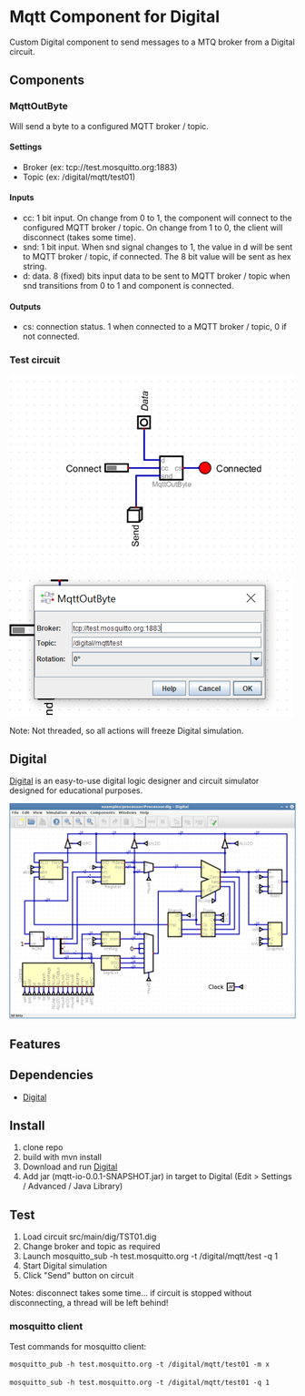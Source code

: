# Mqtt Component for Digital

Custom Digital component to send messages to a MTQ broker from a Digital circuit.

## Components

### MqttOutByte

Will send a byte to a configured MQTT broker / topic.

#### Settings
- Broker (ex: tcp://test.mosquitto.org:1883)
- Topic (ex: /digital/mqtt/test01)

#### Inputs
- cc: 1 bit input. On change from 0 to 1, the component will connect to the configured MQTT broker / topic. On change from 1 to 0, the client will disconnect (takes some time).
- snd: 1 bit input. When snd signal changes to 1, the value in d will be sent to MQTT broker / topic, if connected. The 8 bit value will be sent as hex string.
- d: data. 8 (fixed) bits input data to be sent to MQTT broker / topic when snd transitions from 0 to 1 and component is connected.

#### Outputs
- cs: connection status. 1 when connected to a MQTT broker / topic, 0 if not connected.

### Test circuit

![TST01_dig](content/tst01dig.png)

![TST01_cfg](content/tst01cfg.png)

Note: Not threaded, so all actions will freeze Digital simulation. 

## Digital 

[Digital](https://github.com/hneemann/Digital) is an easy-to-use digital logic designer and circuit simulator designed for educational purposes.

![screnshot](content/screenshot.png)

## Features

## Dependencies

- [Digital](https://github.com/hneemann/Digital)

## Install

1. clone repo
2. build with mvn install
3. Download and run [Digital](https://github.com/hneemann/Digital)
4. Add jar (mqtt-io-0.0.1-SNAPSHOT.jar) in target to Digital (Edit > Settings / Advanced / Java Library)

## Test

1. Load circuit src/main/dig/TST01.dig
2. Change broker and topic as required
3. Launch mosquitto_sub -h test.mosquitto.org -t /digital/mqtt/test -q 1
4. Start Digital simulation
5. Click "Send" button on circuit

Notes: disconnect takes some time... if circuit is stopped without disconnecting, a thread will be left behind!

### mosquitto client

Test commands for mosquitto client:

```
mosquitto_pub -h test.mosquitto.org -t /digital/mqtt/test01 -m x

mosquitto_sub -h test.mosquitto.org -t /digital/mqtt/test01 -q 1
```

